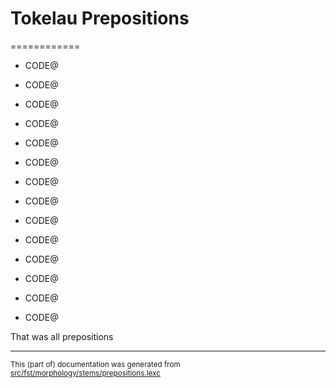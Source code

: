 # Tokelau Prepositions
============

* CODE@
* CODE@

* CODE@
* CODE@
* CODE@
* CODE@
* CODE@
* CODE@
* CODE@
* CODE@
* CODE@
* CODE@
* CODE@
* CODE@

That was all prepositions

* * *

<small>This (part of) documentation was generated from [src/fst/morphology/stems/prepositions.lexc](https://github.com/giellalt/lang-tkl/blob/main/src/fst/morphology/stems/prepositions.lexc)</small>
